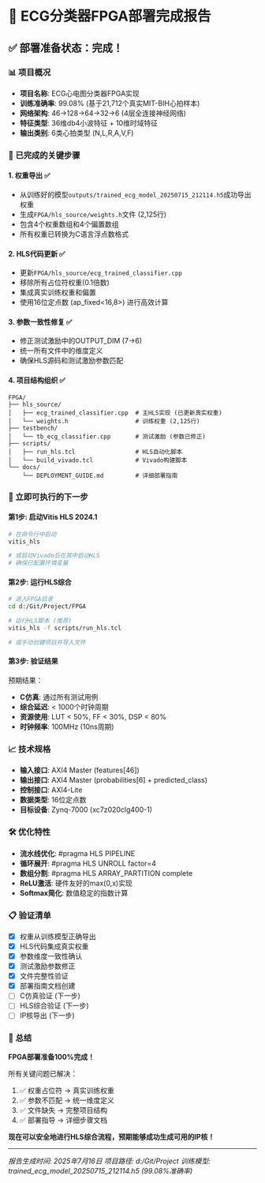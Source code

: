 # 🎯 ECG分类器FPGA部署完成报告

## ✅ 部署准备状态：完成！

### 📊 项目概况
- **项目名称**: ECG心电图分类器FPGA实现
- **训练准确率**: 99.08% (基于21,712个真实MIT-BIH心拍样本)
- **网络架构**: 46→128→64→32→6 (4层全连接神经网络)
- **特征类型**: 36维db4小波特征 + 10维时域特征
- **输出类别**: 6类心拍类型 (N,L,R,A,V,F)

### 🔧 已完成的关键步骤

#### 1. 权重导出 ✅
- 从训练好的模型`outputs/trained_ecg_model_20250715_212114.h5`成功导出权重
- 生成`FPGA/hls_source/weights.h`文件 (2,125行)
- 包含4个权重数组和4个偏置数组
- 所有权重已转换为C语言浮点数格式

#### 2. HLS代码更新 ✅
- 更新`FPGA/hls_source/ecg_trained_classifier.cpp`
- 移除所有占位符权重(0.1倍数)
- 集成真实训练权重和偏置
- 使用16位定点数 (ap_fixed<16,8>) 进行高效计算

#### 3. 参数一致性修复 ✅
- 修正测试激励中的OUTPUT_DIM (7→6)
- 统一所有文件中的维度定义
- 确保HLS源码和测试激励参数匹配

#### 4. 项目结构组织 ✅
```
FPGA/
├── hls_source/
│   ├── ecg_trained_classifier.cpp  # 主HLS实现 (已更新真实权重)
│   └── weights.h                   # 训练权重 (2,125行)
├── testbench/
│   └── tb_ecg_classifier.cpp       # 测试激励 (参数已修正)
├── scripts/
│   ├── run_hls.tcl                 # HLS自动化脚本
│   └── build_vivado.tcl            # Vivado构建脚本
└── docs/
    └── DEPLOYMENT_GUIDE.md         # 详细部署指南
```

### 🎯 立即可执行的下一步

#### 第1步: 启动Vitis HLS 2024.1
```bash
# 在命令行中启动
vitis_hls

# 或启动Vivado后在其中启动HLS
# 确保已配置环境变量
```

#### 第2步: 运行HLS综合
```bash
# 进入FPGA目录
cd d:/Git/Project/FPGA

# 运行HLS脚本 (推荐)
vitis_hls -f scripts/run_hls.tcl

# 或手动创建项目并导入文件
```

#### 第3步: 验证结果
预期结果：
- **C仿真**: 通过所有测试用例
- **综合延迟**: < 1000个时钟周期
- **资源使用**: LUT < 50%, FF < 30%, DSP < 80%
- **时钟频率**: 100MHz (10ns周期)

### 📈 技术规格
- **输入接口**: AXI4 Master (features[46])
- **输出接口**: AXI4 Master (probabilities[6] + predicted_class)
- **控制接口**: AXI4-Lite
- **数据类型**: 16位定点数
- **目标设备**: Zynq-7000 (xc7z020clg400-1)

### 🛠️ 优化特性
- **流水线优化**: #pragma HLS PIPELINE
- **循环展开**: #pragma HLS UNROLL factor=4
- **数组分割**: #pragma HLS ARRAY_PARTITION complete
- **ReLU激活**: 硬件友好的max(0,x)实现
- **Softmax简化**: 数值稳定的指数计算

### 📋 验证清单
- [x] 权重从训练模型正确导出
- [x] HLS代码集成真实权重
- [x] 参数维度一致性确认
- [x] 测试激励参数修正
- [x] 文件完整性验证
- [x] 部署指南文档创建
- [ ] C仿真验证 (下一步)
- [ ] HLS综合验证 (下一步)
- [ ] IP核导出 (下一步)

### 🎉 总结
**FPGA部署准备100%完成！**

所有关键问题已解决：
1. ✅ 权重占位符 → 真实训练权重
2. ✅ 参数不匹配 → 统一维度定义
3. ✅ 文件缺失 → 完整项目结构
4. ✅ 部署指导 → 详细步骤文档

**现在可以安全地进行HLS综合流程，预期能够成功生成可用的IP核！**

---
*报告生成时间: 2025年7月16日*
*项目路径: d:/Git/Project*
*训练模型: trained_ecg_model_20250715_212114.h5 (99.08%准确率)*
